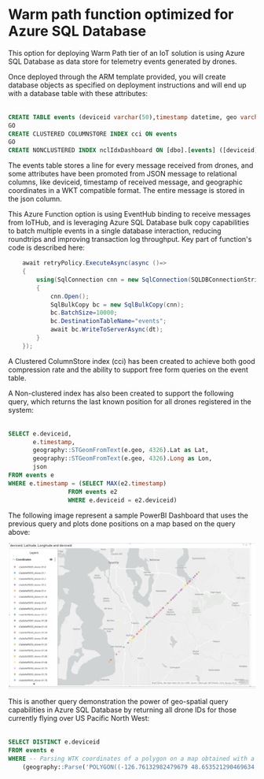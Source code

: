 # Warm path function optimized for Azure SQL Database

This option for deploying Warm Path tier of an IoT solution is using Azure SQL Database as data store for telemetry events generated by drones.

Once deployed through the ARM template provided, you will create database objects as specified on deployment instructions and will end up with a database table with these attributes:

```SQL

CREATE TABLE events (deviceid varchar(50),timestamp datetime, geo varchar(255), json varchar(max))
GO
CREATE CLUSTERED COLUMNSTORE INDEX cci ON events
GO
CREATE NONCLUSTERED INDEX nclIdxDashboard ON [dbo].[events] ([deviceid],[timestamp]) INCLUDE (geo])

```

The events table stores a line for every message received from drones, and some attributes have been promoted from JSON message to relational columns, like deviceid, timestamp of received message, and geographic coordinates in a WKT compatible format. The entire message is stored in the json column.

This Azure Function option is using EventHub binding to receive messages from IoTHub, and is leveraging Azure SQL Database bulk copy capabilities to batch multiple events in a single database interaction, reducing roundtrips and improving transaction log throughput.
Key part of function's code is described here:

```C#
    await retryPolicy.ExecuteAsync(async ()=>
    { 
        using(SqlConnection cnn = new SqlConnection(SQLDBConnectionString))
        {
            cnn.Open();
            SqlBulkCopy bc = new SqlBulkCopy(cnn);
            bc.BatchSize=10000;
            bc.DestinationTableName="events";
            await bc.WriteToServerAsync(dt);
        }
    });
```

A Clustered ColumnStore index (cci) has been created to achieve both good compression rate and the ability to support free form queries on the event table.

A Non-clustered index has also been created to support the following query, which returns the last known position for all drones registered in the system:

```SQL

SELECT e.deviceid,
       e.timestamp,
       geography::STGeomFromText(e.geo, 4326).Lat as Lat,
       geography::STGeomFromText(e.geo, 4326).Long as Lon,
       json
FROM events e
WHERE e.timestamp = (SELECT MAX(e2.timestamp)
                 FROM events e2
                 WHERE e.deviceid = e2.deviceid)

```

The following image represent a sample PowerBI Dashboard that uses the previous query and plots done positions on a map based on the query above:

![Example of a PowerBI Dashboard](./PBISampleDashboard.jpg)

This is another query demonstration the power of geo-spatial query capabilities in Azure SQL Database by returning all drone IDs for those currently flying over US Pacific North West:

```SQL

SELECT DISTINCT e.deviceid
FROM events e
WHERE -- Parsing WTK coordinates of a polygon on a map obtained with a simple tool like http://arthur-e.github.io/Wicket/sandbox-gmaps3.html
    (geography::Parse('POLYGON((-126.76132982479679 48.653521290469634,-113.22617357479679 53.19181405420174,-110.06211107479679 43.602985324081914,-125.61875169979679 41.46610732362125,-126.76132982479679 48.653521290469634))').STContains(geography::STGeomFromText(e.geo, 4326)))=1

```
